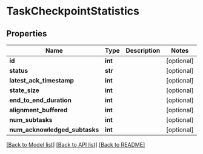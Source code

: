 # TaskCheckpointStatistics

## Properties
Name | Type | Description | Notes
------------ | ------------- | ------------- | -------------
**id** | **int** |  | [optional] 
**status** | **str** |  | [optional] 
**latest_ack_timestamp** | **int** |  | [optional] 
**state_size** | **int** |  | [optional] 
**end_to_end_duration** | **int** |  | [optional] 
**alignment_buffered** | **int** |  | [optional] 
**num_subtasks** | **int** |  | [optional] 
**num_acknowledged_subtasks** | **int** |  | [optional] 

[[Back to Model list]](../README.md#documentation-for-models) [[Back to API list]](../README.md#documentation-for-api-endpoints) [[Back to README]](../README.md)


